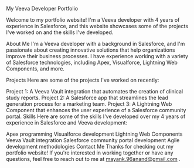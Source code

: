 My Veeva Developer Portfolio

Welcome to my portfolio website! I'm a Veeva developer with 4 years of experience in Salesforce, and this website showcases some of the projects I've worked on and the skills I've developed.

About Me
I'm a Veeva developer with a background in Salesforce, and I'm passionate about creating innovative solutions that help organizations improve their business processes. I have experience working with a variety of Salesforce technologies, including Apex, Visualforce, Lightning Web Components, and more.

Projects
Here are some of the projects I've worked on recently:

Project 1: A Veeva Vault integration that automates the creation of clinical study reports.
Project 2: A Salesforce app that streamlines the lead generation process for a marketing team.
Project 3: A Lightning Web Component that enhances the user experience of a Salesforce community portal.
Skills
Here are some of the skills I've developed over my 4 years of experience in Salesforce and Veeva development:

Apex programming
Visualforce development
Lightning Web Components
Veeva Vault integration
Salesforce community portal development
Agile development methodologies
Contact Me
Thanks for checking out my portfolio website! If you're interested in working together or have any questions, feel free to reach out to me at mayank.96anand@gmail.com .

